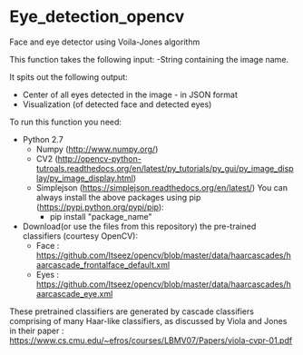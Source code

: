 # Eye_detection_opencv
Face and eye detector using Voila-Jones algorithm

This function takes the following input:
  -String containing the image name.
  
It spits out the following output: 
  - Center of all eyes detected in the image - in JSON format
  - Visualization (of detected face and detected eyes)

To run this function you need: 
- Python 2.7
  - Numpy (http://www.numpy.org/)
  - CV2 (http://opencv-python-tutroals.readthedocs.org/en/latest/py_tutorials/py_gui/py_image_display/py_image_display.html)
  - Simplejson (https://simplejson.readthedocs.org/en/latest/)
  You can always install the above packages using pip (https://pypi.python.org/pypi/pip): 
    - pip install "package_name"
- Download(or use the files from this repository) the pre-trained classifiers (courtesy OpenCV):
  - Face : https://github.com/Itseez/opencv/blob/master/data/haarcascades/haarcascade_frontalface_default.xml
  - Eyes : https://github.com/Itseez/opencv/blob/master/data/haarcascades/haarcascade_eye.xml


These pretrained classifiers are generated by cascade classifiers comprising of many Haar-like classifiers, as discussed by Viola and 
Jones in their paper : https://www.cs.cmu.edu/~efros/courses/LBMV07/Papers/viola-cvpr-01.pdf


  


